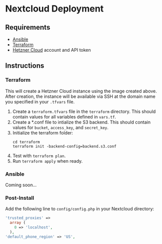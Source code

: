 # Nextcloud Deployment

## Requirements

- [Ansible](https://docs.ansible.com)
- [Terraform](https://www.terraform.io)
- [Hetzner Cloud](https://www.hetzner.cloud) account and API token

## Instructions

### Terraform

This will create a Hetzner Cloud instance using the image created above. After creation, the instance will be available via SSH at the domain name you specified in your `.tfvars` file.

1. Create a `terraform.tfvars` file in the `terraform` directory. This should contain values for all variables defined in `vars.tf`.
2. Create a *.conf file to intialize the S3 backend. This should contain values for `bucket`, `access_key`, and `secret_key`.
3. Initialize the terraform folder:  
    ``` shell
    cd terraform
    terraform init -backend-config=backend.s3.conf
4. Test with `terraform plan`.
5. Run `terraform apply` when ready.

### Ansible

Coming soon...

### Post-Install

Add the following line to `config/config.php` in your Nextcloud directory:
``` php
'trusted_proxies' =>
  array (
    0 => 'localhost',
  ),
'default_phone_region' => 'US',
```

